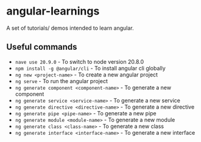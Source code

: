 # angular-learnings
A set of tutorials/ demos intended to learn angular.

## Useful commands
- `nave use 20.9.0` - To switch to node version 20.8.0
- `npm install -g @angular/cli` - To install angular cli globally
- `ng new <project-name>` - To create a new angular project
- `ng serve` - To run the angular project
- `ng generate component <component-name>` - To generate a new component
- `ng generate service <service-name>` - To generate a new service
- `ng generate directive <directive-name>` - To generate a new directive
- `ng generate pipe <pipe-name>` - To generate a new pipe
- `ng generate module <module-name>` - To generate a new module
- `ng generate class <class-name>` - To generate a new class
- `ng generate interface <interface-name>` - To generate a new interface